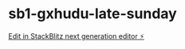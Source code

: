 # sb1-gxhudu-late-sunday

[Edit in StackBlitz next generation editor ⚡️](https://stackblitz.com/~/github.com/CliveStruv56/sb1-gxhudu-late-sunday)
